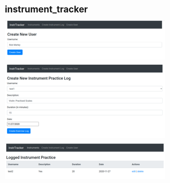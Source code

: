 # instrument_tracker

![Create User Tab](https://github.com/BradenMorley14/instrument_tracker/blob/main/instrument_tracker/screenshots/create_user.png)

![Create New Log Tab](https://github.com/BradenMorley14/instrument_tracker/blob/main/instrument_tracker/screenshots/create_log.png)

![History Log Tab](https://github.com/BradenMorley14/instrument_tracker/blob/main/instrument_tracker/screenshots/instrument_log.png)
